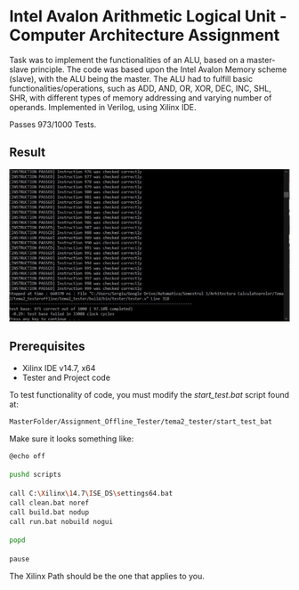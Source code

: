 # Intel Avalon Arithmetic Logical Unit - Computer Architecture Assignment

Task was to implement the functionalities of an ALU, based on a master-slave principle. 
The code was based upon the Intel Avalon Memory scheme (slave), with the ALU being the master. 
The ALU had to fulfill basic functionalities/operations, such as ADD, AND, OR, XOR, DEC, INC, SHL, 
SHR, with different types of memory addressing and varying number of operands. 
Implemented in Verilog, using Xilinx IDE.

Passes 973/1000 Tests.

## Result
![Result Image](ac.JPG)

## Prerequisites
* Xilinx IDE v14.7, x64
* Tester and Project code

To test functionality of code, you must modify the *start_test.bat* script found at:

```bash
MasterFolder/Assignment_Offline_Tester/tema2_tester/start_test_bat
```

Make sure it looks something like:
```bash
@echo off

pushd scripts

call C:\Xilinx\14.7\ISE_DS\settings64.bat
call clean.bat noref
call build.bat nodup
call run.bat nobuild nogui

popd

pause
```
The Xilinx Path should be the one that applies to you.
